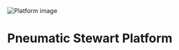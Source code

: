
<img src="https://raw.githubusercontent.com/patrickLangan/stewart_platform/master/platform.jpg" title="Platform image" alt="Platform image">

# Pneumatic Stewart Platform

